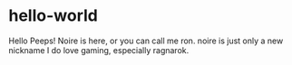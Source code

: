 # hello-world

Hello Peeps!
Noire is here, or you can call me ron. noire is just only a new nickname
I do love gaming, especially ragnarok.
